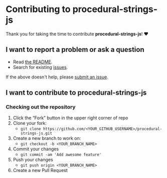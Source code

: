 # Contributing to procedural-strings-js

Thank you for taking the time to contribute **procedural-strings-js**! ❤️

## I want to report a problem or ask a question

- Read [the README](https://github.com/v-braun/procedural-strings-js/blob/master/README.md).
- Search for existing [issues](https://github.com/v-braun/procedural-strings-js/issues).

If the above doesn't help, please [submit an issue](https://github.com/v-braun/procedural-strings-js/issues).

## I want to contribute to procedural-strings-js

### Checking out the repository

1. Click the “Fork” button in the upper right corner of repo
2. Clone your fork:
    - `git clone https://github.com/<YOUR_GITHUB_USERNAME>/procedural-strings-js.git`
3. Create a new branch to work on:
    - `git checkout -b <YOUR_BRANCH_NAME>`    
4. Commit your changes 
    - `git commit -am 'Add awesome feature'`
5. Push your changes
    - `git push origin <YOUR_BRANCH_NAME>`
6. Create a new Pull Request
